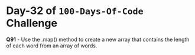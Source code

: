 # Day-32 of `100-Days-Of-Code` Challenge

**Q91** - Use the .map() method to create a new array that contains the length of each word from an array of words.

 
 

 


 


 

 
 
 


 